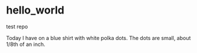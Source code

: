 # hello_world
test repo

Today I have on a blue shirt with white polka dots.  The dots are small, about 1/8th of an inch.
